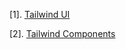 [1]. [Tailwind UI](https://tailwindui.com/documentation)

[2]. [Tailwind Components](https://twitter.com/slow_developer/status/1594659841263521793)
